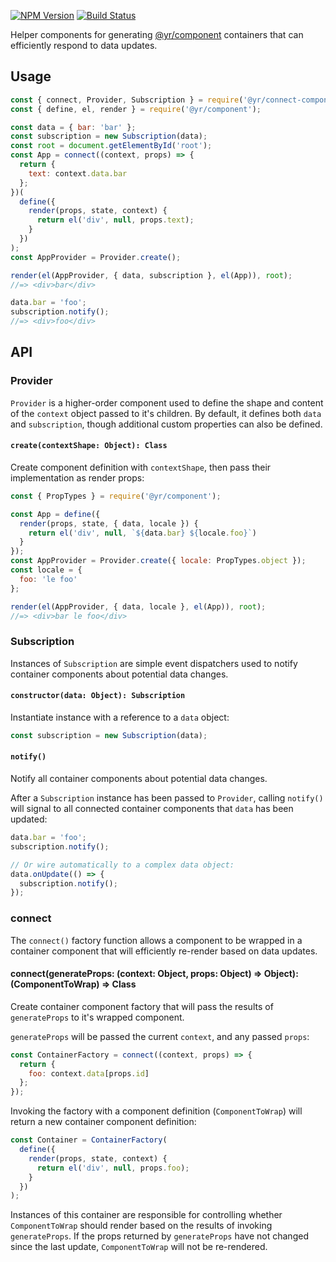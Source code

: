 [![NPM Version](https://img.shields.io/npm/v/@yr/connect-component.svg?style=flat)](https://npmjs.org/package/@yr/connect-component)
[![Build Status](https://img.shields.io/travis/YR/connect-component.svg?style=flat)](https://travis-ci.org/YR/connect-component?branch=master)

Helper components for generating [@yr/component](https://github.com/YR/component) containers that can efficiently respond to data updates.

## Usage

```js
const { connect, Provider, Subscription } = require('@yr/connect-component');
const { define, el, render } = require('@yr/component');

const data = { bar: 'bar' };
const subscription = new Subscription(data);
const root = document.getElementById('root');
const App = connect((context, props) => {
  return {
    text: context.data.bar
  };
})(
  define({
    render(props, state, context) {
      return el('div', null, props.text);
    }
  })
);
const AppProvider = Provider.create();

render(el(AppProvider, { data, subscription }, el(App)), root);
//=> <div>bar</div>

data.bar = 'foo';
subscription.notify();
//=> <div>foo</div>
```

## API

### Provider
`Provider` is a higher-order component used to define the shape and content of the `context` object passed to it's children. By default, it defines both `data` and `subscription`, though additional custom properties can also be defined.

#### `create(contextShape: Object): Class`
Create component definition with `contextShape`, then pass their implementation as render props:

```js
const { PropTypes } = require('@yr/component');

const App = define({
  render(props, state, { data, locale }) {
    return el('div', null, `${data.bar} ${locale.foo}`)
  }
});
const AppProvider = Provider.create({ locale: PropTypes.object });
const locale = {
  foo: 'le foo'
};

render(el(AppProvider, { data, locale }, el(App)), root);
//=> <div>bar le foo</div>
```

### Subscription
Instances of `Subscription` are simple event dispatchers used to notify container components about potential data changes.

#### `constructor(data: Object): Subscription`
Instantiate instance with a reference to a `data` object:

```js
const subscription = new Subscription(data);
```

#### `notify()`
Notify all container components about potential data changes.

After a `Subscription` instance has been passed to `Provider`, calling `notify()` will signal to all connected container components that `data` has been updated:

```js
data.bar = 'foo';
subscription.notify();

// Or wire automatically to a complex data object:
data.onUpdate(() => {
  subscription.notify();
});
```

### connect
The `connect()` factory function allows a component to be wrapped in a container component that will efficiently re-render based on data updates.

#### connect(generateProps: (context: Object, props: Object) => Object): (ComponentToWrap) => Class
Create container component factory that will pass the results of `generateProps` to it's wrapped component.

`generateProps` will be passed the current `context`, and any passed `props`:

```js
const ContainerFactory = connect((context, props) => {
  return {
    foo: context.data[props.id]
  };
});
```

Invoking the factory with a component definition (`ComponentToWrap`) will return a new container component definition:

```js
const Container = ContainerFactory(
  define({
    render(props, state, context) {
      return el('div', null, props.foo);
    }
  })
);
```

Instances of this container are responsible for controlling whether `ComponentToWrap` should render based on the results of invoking `generateProps`. If the props returned by `generateProps` have not changed since the last update, `ComponentToWrap` will not be re-rendered.
